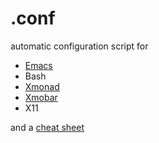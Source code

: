 .conf
=====

automatic configuration script for

* [Emacs](http://www.gnu.org/software/emacs/)
* Bash
* [Xmonad](http://xmonad.org/)
* [Xmobar](http://projects.haskell.org/xmobar/)
* X11

and a [cheat sheet](http://agomezl.github.io/AgomezlCS.pdf)
